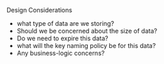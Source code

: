 Design Considerations

- what type of data are we storing?
- Should we be concerned about the size of data?
- Do we need to expire this data?
- what will the key naming policy be for this data?
- Any business-logic concerns?
